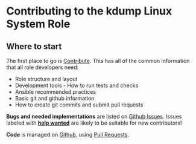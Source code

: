 Contributing to the kdump Linux System Role
===========================================

Where to start
--------------

The first place to go is [Contribute](https://linux-system-roles.github.io/contribute.html).
This has all of the common information that all role developers need:

* Role structure and layout
* Development tools - How to run tests and checks
* Ansible recommended practices
* Basic git and github information
* How to create git commits and submit pull requests

**Bugs and needed implementations** are listed on
[Github Issues](https://github.com/fedora.linux_system_roles.kdump/issues).
Issues labeled with
[**help wanted**](https://github.com/fedora.linux_system_roles.kdump/issues?q=is%3Aissue+is%3Aopen+label%3A%22help+wanted%22)
are likely to be suitable for new contributors!

**Code** is managed on [Github](https://github.com/fedora.linux_system_roles.kdump), using
[Pull Requests](https://help.github.com/en/github/collaborating-with-issues-and-pull-requests/about-pull-requests).


